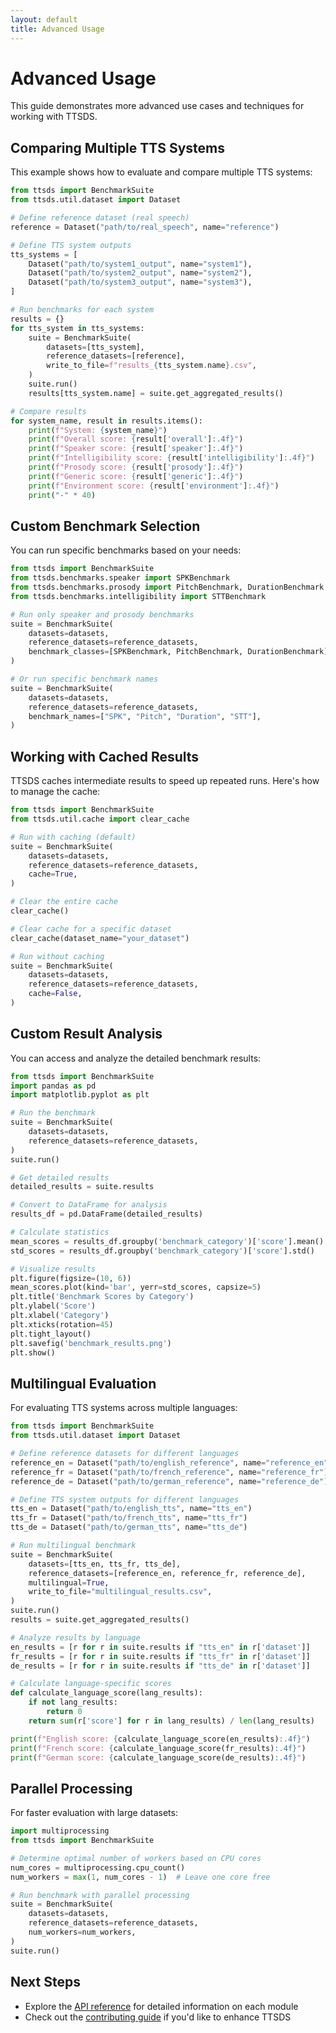 ```yaml
---
layout: default
title: Advanced Usage
---
```


# Advanced Usage

This guide demonstrates more advanced use cases and techniques for working with TTSDS.

## Comparing Multiple TTS Systems

This example shows how to evaluate and compare multiple TTS systems:

```python
from ttsds import BenchmarkSuite
from ttsds.util.dataset import Dataset

# Define reference dataset (real speech)
reference = Dataset("path/to/real_speech", name="reference")

# Define TTS system outputs
tts_systems = [
    Dataset("path/to/system1_output", name="system1"),
    Dataset("path/to/system2_output", name="system2"),
    Dataset("path/to/system3_output", name="system3"),
]

# Run benchmarks for each system
results = {}
for tts_system in tts_systems:
    suite = BenchmarkSuite(
        datasets=[tts_system],
        reference_datasets=[reference],
        write_to_file=f"results_{tts_system.name}.csv",
    )
    suite.run()
    results[tts_system.name] = suite.get_aggregated_results()

# Compare results
for system_name, result in results.items():
    print(f"System: {system_name}")
    print(f"Overall score: {result['overall']:.4f}")
    print(f"Speaker score: {result['speaker']:.4f}")
    print(f"Intelligibility score: {result['intelligibility']:.4f}")
    print(f"Prosody score: {result['prosody']:.4f}")
    print(f"Generic score: {result['generic']:.4f}")
    print(f"Environment score: {result['environment']:.4f}")
    print("-" * 40)
```

## Custom Benchmark Selection

You can run specific benchmarks based on your needs:

```python
from ttsds import BenchmarkSuite
from ttsds.benchmarks.speaker import SPKBenchmark
from ttsds.benchmarks.prosody import PitchBenchmark, DurationBenchmark
from ttsds.benchmarks.intelligibility import STTBenchmark

# Run only speaker and prosody benchmarks
suite = BenchmarkSuite(
    datasets=datasets,
    reference_datasets=reference_datasets,
    benchmark_classes=[SPKBenchmark, PitchBenchmark, DurationBenchmark],
)

# Or run specific benchmark names
suite = BenchmarkSuite(
    datasets=datasets,
    reference_datasets=reference_datasets,
    benchmark_names=["SPK", "Pitch", "Duration", "STT"],
)
```

## Working with Cached Results

TTSDS caches intermediate results to speed up repeated runs. Here's how to manage the cache:

```python
from ttsds import BenchmarkSuite
from ttsds.util.cache import clear_cache

# Run with caching (default)
suite = BenchmarkSuite(
    datasets=datasets,
    reference_datasets=reference_datasets,
    cache=True,
)

# Clear the entire cache
clear_cache()

# Clear cache for a specific dataset
clear_cache(dataset_name="your_dataset")

# Run without caching
suite = BenchmarkSuite(
    datasets=datasets,
    reference_datasets=reference_datasets,
    cache=False,
)
```

## Custom Result Analysis

You can access and analyze the detailed benchmark results:

```python
from ttsds import BenchmarkSuite
import pandas as pd
import matplotlib.pyplot as plt

# Run the benchmark
suite = BenchmarkSuite(
    datasets=datasets,
    reference_datasets=reference_datasets,
)
suite.run()

# Get detailed results
detailed_results = suite.results

# Convert to DataFrame for analysis
results_df = pd.DataFrame(detailed_results)

# Calculate statistics
mean_scores = results_df.groupby('benchmark_category')['score'].mean()
std_scores = results_df.groupby('benchmark_category')['score'].std()

# Visualize results
plt.figure(figsize=(10, 6))
mean_scores.plot(kind='bar', yerr=std_scores, capsize=5)
plt.title('Benchmark Scores by Category')
plt.ylabel('Score')
plt.xlabel('Category')
plt.xticks(rotation=45)
plt.tight_layout()
plt.savefig('benchmark_results.png')
plt.show()
```

## Multilingual Evaluation

For evaluating TTS systems across multiple languages:

```python
from ttsds import BenchmarkSuite
from ttsds.util.dataset import Dataset

# Define reference datasets for different languages
reference_en = Dataset("path/to/english_reference", name="reference_en")
reference_fr = Dataset("path/to/french_reference", name="reference_fr")
reference_de = Dataset("path/to/german_reference", name="reference_de")

# Define TTS system outputs for different languages
tts_en = Dataset("path/to/english_tts", name="tts_en")
tts_fr = Dataset("path/to/french_tts", name="tts_fr")
tts_de = Dataset("path/to/german_tts", name="tts_de")

# Run multilingual benchmark
suite = BenchmarkSuite(
    datasets=[tts_en, tts_fr, tts_de],
    reference_datasets=[reference_en, reference_fr, reference_de],
    multilingual=True,
    write_to_file="multilingual_results.csv",
)
suite.run()
results = suite.get_aggregated_results()

# Analyze results by language
en_results = [r for r in suite.results if "tts_en" in r['dataset']]
fr_results = [r for r in suite.results if "tts_fr" in r['dataset']]
de_results = [r for r in suite.results if "tts_de" in r['dataset']]

# Calculate language-specific scores
def calculate_language_score(lang_results):
    if not lang_results:
        return 0
    return sum(r['score'] for r in lang_results) / len(lang_results)

print(f"English score: {calculate_language_score(en_results):.4f}")
print(f"French score: {calculate_language_score(fr_results):.4f}")
print(f"German score: {calculate_language_score(de_results):.4f}")
```

## Parallel Processing

For faster evaluation with large datasets:

```python
import multiprocessing
from ttsds import BenchmarkSuite

# Determine optimal number of workers based on CPU cores
num_cores = multiprocessing.cpu_count()
num_workers = max(1, num_cores - 1)  # Leave one core free

# Run benchmark with parallel processing
suite = BenchmarkSuite(
    datasets=datasets,
    reference_datasets=reference_datasets,
    num_workers=num_workers,
)
suite.run()
```

## Next Steps

- Explore the [API reference](../reference/benchmarks.md) for detailed information on each module
- Check out the [contributing guide](../contributing/development.md) if you'd like to enhance TTSDS 